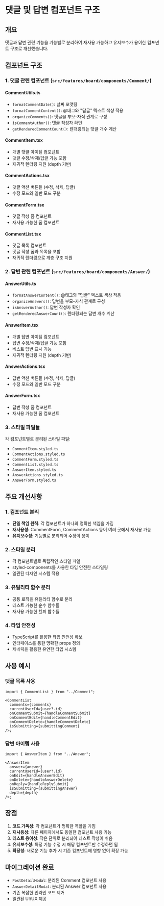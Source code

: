 # 댓글 및 답변 컴포넌트 구조

## 개요

댓글과 답변 관련 기능을 기능별로 분리하여 재사용 가능하고 유지보수가 용이한 컴포넌트 구조로 개선했습니다.

## 컴포넌트 구조

### 1. 댓글 관련 컴포넌트 (`src/features/board/components/Comment/`)

#### CommentUtils.ts

- `formatCommentDate()`: 날짜 포맷팅
- `formatCommentContent()`: @태그와 "답글" 텍스트 색상 적용
- `organizeComments()`: 댓글을 부모-자식 관계로 구성
- `isCommentAuthor()`: 댓글 작성자 확인
- `getRenderedCommentCount()`: 렌더링되는 댓글 개수 계산

#### CommentItem.tsx

- 개별 댓글 아이템 컴포넌트
- 댓글 수정/삭제/답글 기능 포함
- 재귀적 렌더링 지원 (depth 기반)

#### CommentActions.tsx

- 댓글 액션 버튼들 (수정, 삭제, 답글)
- 수정 모드와 일반 모드 구분

#### CommentForm.tsx

- 댓글 작성 폼 컴포넌트
- 재사용 가능한 폼 컴포넌트

#### CommentList.tsx

- 댓글 목록 컴포넌트
- 댓글 작성 폼과 목록을 포함
- 재귀적 렌더링으로 계층 구조 지원

### 2. 답변 관련 컴포넌트 (`src/features/board/components/Answer/`)

#### AnswerUtils.ts

- `formatAnswerContent()`: @태그와 "답글" 텍스트 색상 적용
- `organizeAnswers()`: 답변을 부모-자식 관계로 구성
- `isAnswerAuthor()`: 답변 작성자 확인
- `getRenderedAnswerCount()`: 렌더링되는 답변 개수 계산

#### AnswerItem.tsx

- 개별 답변 아이템 컴포넌트
- 답변 수정/삭제/답글 기능 포함
- 베스트 답변 표시 기능
- 재귀적 렌더링 지원 (depth 기반)

#### AnswerActions.tsx

- 답변 액션 버튼들 (수정, 삭제, 답글)
- 수정 모드와 일반 모드 구분

#### AnswerForm.tsx

- 답변 작성 폼 컴포넌트
- 재사용 가능한 폼 컴포넌트

### 3. 스타일 파일들

각 컴포넌트별로 분리된 스타일 파일:

- `CommentItem.styled.ts`
- `CommentActions.styled.ts`
- `CommentForm.styled.ts`
- `CommentList.styled.ts`
- `AnswerItem.styled.ts`
- `AnswerActions.styled.ts`
- `AnswerForm.styled.ts`

## 주요 개선사항

### 1. 컴포넌트 분리

- **단일 책임 원칙**: 각 컴포넌트가 하나의 명확한 책임을 가짐
- **재사용성**: CommentForm, CommentActions 등이 여러 곳에서 재사용 가능
- **유지보수성**: 기능별로 분리되어 수정이 용이

### 2. 스타일 분리

- 각 컴포넌트별로 독립적인 스타일 파일
- styled-components를 사용한 타입 안전한 스타일링
- 일관된 디자인 시스템 적용

### 3. 유틸리티 함수 분리

- 공통 로직을 유틸리티 함수로 분리
- 테스트 가능한 순수 함수들
- 재사용 가능한 헬퍼 함수들

### 4. 타입 안전성

- TypeScript를 활용한 타입 안전성 확보
- 인터페이스를 통한 명확한 props 정의
- 제네릭을 활용한 유연한 타입 시스템

## 사용 예시

### 댓글 목록 사용

```tsx
import { CommentList } from "../Comment";

<CommentList
  comments={comments}
  currentUserId={user?.id}
  onCommentSubmit={handleCommentSubmit}
  onCommentEdit={handleCommentEdit}
  onCommentDelete={handleCommentDelete}
  isSubmitting={submittingComment}
/>;
```

### 답변 아이템 사용

```tsx
import { AnswerItem } from "../Answer";

<AnswerItem
  answer={answer}
  currentUserId={user?.id}
  onEdit={handleAnswerEdit}
  onDelete={handleAnswerDelete}
  onReply={handleReplySubmit}
  isSubmitting={submittingAnswer}
  depth={depth}
/>;
```

## 장점

1. **코드 가독성**: 각 컴포넌트가 명확한 역할을 가짐
2. **재사용성**: 다른 페이지에서도 동일한 컴포넌트 사용 가능
3. **테스트 용이성**: 작은 단위로 분리되어 테스트 작성이 쉬움
4. **유지보수성**: 특정 기능 수정 시 해당 컴포넌트만 수정하면 됨
5. **확장성**: 새로운 기능 추가 시 기존 컴포넌트에 영향 없이 확장 가능

## 마이그레이션 완료

- `PostDetailModal`: 분리된 Comment 컴포넌트 사용
- `AnswerDetailModal`: 분리된 Answer 컴포넌트 사용
- 기존 복잡한 인라인 코드 제거
- 일관된 UI/UX 제공
